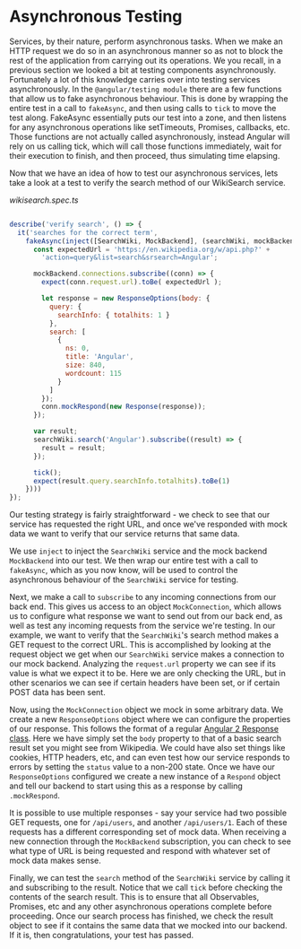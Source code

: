 # Asynchronous Testing

Services, by their nature, perform asynchronous tasks. When we make an HTTP request we do so in an asynchronous manner so as not to block the rest of the application from carrying out its operations. We you recall, in a previous section we looked a bit at testing components asynchronously. Fortunately a lot of this knowledge carries over into testing services asynchronously. In the `@angular/testing module` there are a few functions that allow us to fake asynchronous behaviour. This is done by wrapping the entire test in a call to `fakeAsync`, and then using calls to `tick` to move the test along. FakeAsync essentially puts our test into a zone, and then listens for any asynchronous operations like setTimeouts, Promises, callbacks, etc. Those functions are not actually called asynchronously, instead Angular will rely on us calling tick, which will call those functions immediately, wait for their execution to finish, and then proceed, thus simulating time elapsing.

Now that we have an idea of how to test our asynchronous services, lets take a look at a test to verify the search method of our WikiSearch service.

*wikisearch.spec.ts*

```js

describe('verify search', () => {
  it('searches for the correct term',
    fakeAsync(inject([SearchWiki, MockBackend], (searchWiki, mockBackend) => {
      const expectedUrl = 'https://en.wikipedia.org/w/api.php?' +
        'action=query&list=search&srsearch=Angular';

      mockBackend.connections.subscribe((conn) => {
        expect(conn.request.url).toBe( expectedUrl );

        let response = new ResponseOptions(body: {
          query: {
            searchInfo: { totalhits: 1 }
          },
          search: [
            {
              ns: 0,
              title: 'Angular',
              size: 840,
              wordcount: 115
            }
          ]
        });
        conn.mockRespond(new Response(response));
      });

      var result;
      searchWiki.search('Angular').subscribe((result) => {
        result = result;
      });

      tick();
      expect(result.query.searchInfo.totalhits).toBe(1)
    })))
});

```

Our testing strategy is fairly straightforward - we check to see that our service has requested the right URL, and once we've responded with mock data we want to verify that our service returns that same data.

We use `inject` to inject the `SearchWiki` service and the mock backend `MockBackend` into our test. We then wrap our entire test with a call to `fakeAsync`, which as you now know, will be used to control the asynchronous behaviour of the `SearchWiki` service for testing.

Next, we make a call to `subscribe` to any incoming connections from our back end. This gives us access to an object `MockConnection`, which allows us to configure what response we want to send out from our back end, as well as test any incoming requests from the service we're testing. In our example, we want to verify that the `SearchWiki`'s search method makes a GET request to the correct URL. This is accomplished by looking at the request object we get when our `SearchWiki` service makes a connection to our mock backend. Analyzing the `request.url` property we can see if its value is what we expect it to be. Here we are only checking the URL, but in other scenarios we can see if certain headers have been set, or if certain POST data has been sent.

Now, using the `MockConnection` object we mock in some arbitrary data. We create a new `ResponseOptions` object where we can configure the properties of our response. This follows the format of a regular [Angular 2 Response class](https://angular.io/docs/js/latest/api/http/Response-class.html). Here we have simply set the `body` property to that of a basic search result set you might see from Wikipedia. We could have also set things like cookies, HTTP headers, etc, and can even test how our service responds to errors by setting the `status` value to a non-200 state. Once we have our `ResponseOptions` configured we create a new instance of a `Respond` object and tell our backend to start using this as a response by calling `.mockRespond`.

It is possible to use multiple responses - say your service had two possible GET requests, one for `/api/users`, and another `/api/users/1`. Each of these requests has a different corresponding set of mock data. When receiving a new connection through the `MockBackend` subscription, you can check to see what type of URL is being requested and respond with whatever set of mock data makes sense.

Finally, we can test the `search` method of the `SearchWiki` service by calling it and subscribing to the result. Notice that we call `tick` before checking the contents of the search result. This is to ensure that all Observables, Promises, etc and any other asynchronous operations complete before proceeding. Once our search process has finished, we check the result object to see if it contains the same data that we mocked into our backend. If it is, then congratulations, your test has passed.
